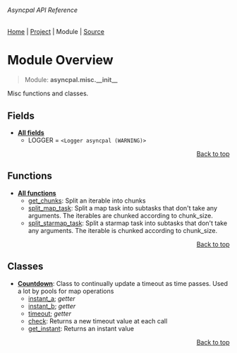 ###### Asyncpal API Reference
[Home](/docs/api/README.md) | [Project](/README.md) | Module | [Source](/asyncpal/misc/__init__.py)

# Module Overview
> Module: **asyncpal.misc.\_\_init\_\_**

Misc functions and classes.

## Fields
- [**All fields**](/docs/api/modules/asyncpal/misc/__init__/fields.md)
    - LOGGER = `<Logger asyncpal (WARNING)>`

<p align="right"><a href="#asyncpal-api-reference">Back to top</a></p>

## Functions
- [**All functions**](/docs/api/modules/asyncpal/misc/__init__/funcs.md)
    - [get\_chunks](/docs/api/modules/asyncpal/misc/__init__/funcs.md#get_chunks): Split an iterable into chunks
    - [split\_map\_task](/docs/api/modules/asyncpal/misc/__init__/funcs.md#split_map_task): Split a map task into subtasks that don't take any arguments. The iterables are chunked according to chunk_size.
    - [split\_starmap\_task](/docs/api/modules/asyncpal/misc/__init__/funcs.md#split_starmap_task): Split a starmap task into subtasks that don't take any arguments. The iterable is chunked according to chunk_size.

<p align="right"><a href="#asyncpal-api-reference">Back to top</a></p>

## Classes
- [**Countdown**](/docs/api/modules/asyncpal/misc/__init__/class-Countdown.md): Class to continually update a timeout as time passes. Used a lot by pools for map operations
    - [instant\_a](/docs/api/modules/asyncpal/misc/__init__/class-Countdown.md#properties-table); _getter_
    - [instant\_b](/docs/api/modules/asyncpal/misc/__init__/class-Countdown.md#properties-table); _getter_
    - [timeout](/docs/api/modules/asyncpal/misc/__init__/class-Countdown.md#properties-table); _getter_
    - [check](/docs/api/modules/asyncpal/misc/__init__/class-Countdown.md#check): Returns a new timeout value at each call
    - [get\_instant](/docs/api/modules/asyncpal/misc/__init__/class-Countdown.md#get_instant): Returns an instant value

<p align="right"><a href="#asyncpal-api-reference">Back to top</a></p>
